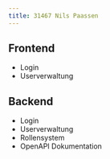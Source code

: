 ```yaml
---
title: 31467 Nils Paassen
---
```


## Frontend

- Login
- Userverwaltung

## Backend

- Login
- Userverwaltung
- Rollensystem
- OpenAPI Dokumentation
